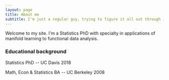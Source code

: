 ```yaml
---
layout: page
title: About me
subtitle: I'm just a regular guy, trying to figure it all out through incisive data analysis!
---
```


Welcome to my site. I'm a Statistics PhD with specialty in applications of manifold learning to functional data analysis. 

### Educational background
Statistics PhD -- UC Davis 2018

Math, Econ & Statistics BA -- UC Berkeley 2008
